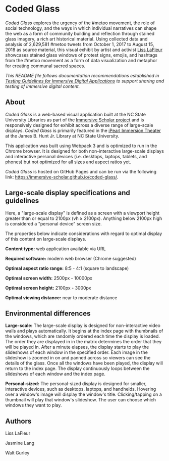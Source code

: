 # Coded Glass

_Coded Glass_ explores the urgency of the #metoo movement, the role of social technology, and the ways in which individual narratives can shape the web as a form of community building and reflection through stained glass imagery, a rich art historical material. Using collected data and analysis of 2,629,581 #metoo tweets from October 1, 2017 to August 15, 2018 as source material, this visual exhibit by artist and activist [Liss LaFleur](https://www.lisslafleur.com/) showcases stained glass windows of protest signs, emojis, and hashtags from the #metoo movement as a form of data visualization and metaphor for creating communal sacred spaces.

*This README file follows documentation recommendations established in [Testing Guidelines for Immersive Digital Applications](https://mfr.osf.io/render?url=https://osf.io/7hmcy/?direct%26mode=render%26action=download%26mode=render) to support sharing and testing of immersive digital content.*

## About

_Coded Glass_ is a web-based visual application built at the NC State University Libraries as part of the [Immersive Scholar project](https://www.immersivescholar.org/) and is responsively designed for exhibit across a diverse range of large-scale displays. _Coded Glass_ is primarily featured in the [iPearl Immersion Theater](https://github.com/NCSU-Libraries/visualization_templates/blob/master/HuntLibraryVideoWallGuide.md#ipearl-immersion-theater) at the James B. Hunt Jr. Library at NC State University.

This application was built using Webpack 3 and is optimized to run in the Chrome browser. It is designed for both non-interactive large-scale displays and interactive personal devices (i.e. desktops, laptops, tablets, and phones) but not optimized for all sizes and aspect ratios yet.

_Coded Glass_ is hosted on GitHub Pages and can be run via the following link: <https://immersive-scholar.github.io/coded-glass/>.

## Large-scale display specifications and guidelines

Here, a "large-scale display" is defined as a screen with a viewport height greater than or equal to 2100px (vh ≥ 2100px). Anything below 2100px high is considered a "personal device" screen size.

The properties below indicate considerations with regard to optimal display of this content on large-scale displays.

**Content type:** web application available via URL

**Required software:** modern web browser (Chrome suggested)

**Optimal aspect ratio range:** 8:5 - 4:1 (square to landscape)

**Optimal screen width:** 2500px - 10000px

**Optimal screen height:** 2100px - 3000px

**Optimal viewing distance:** near to moderate distance

## Environmental differences

**Large-scale:** The large-scale display is designed for non-interactive video walls and plays automatically. It begins at the index page with thumbnails of the windows, which are randomly ordered each time the display is loaded. The order they are displayed in in the matrix determines the order that they will be played in. After a minute elapses, the display starts to play the slideshows of each window in the specified order. Each image in the slideshow is zoomed in on and panned across so viewers can see the details of the glass. Once all the windows have been played, the display will return to the index page. The display continuously loops between the slideshows of each window and the index page.

**Personal-sized:** The personal-sized display is designed for smaller, interactive devices, such as desktops, laptops, and handhelds. Hovering over a window's image will display the window's title. Clicking/tapping on a thumbnail will play that window's slideshow. The user can choose which windows they want to play.

## Authors

Liss LaFleur

Jasmine Lang

Walt Gurley
